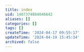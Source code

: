 ```yaml
---
title: index
uid: 1407374884046642
aliases: []
categories: []
tags: []
createTime: '2024-04-17 09:55:17'
updateTime: '2024-04-19 15:45:34'
archived: false
---
```


